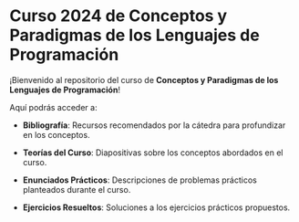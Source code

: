 # Curso 2024 de **Conceptos y Paradigmas de los Lenguajes de Programación**

¡Bienvenido al repositorio del curso de **Conceptos y Paradigmas de los Lenguajes de Programación**!

Aquí podrás acceder a:

- **Bibliografía**: Recursos recomendados por la cátedra para profundizar en los conceptos.
  
- **Teorías del Curso**: Diapositivas sobre los conceptos abordados en el curso.

- **Enunciados Prácticos**: Descripciones de problemas prácticos planteados durante el curso.

- **Ejercicios Resueltos**: Soluciones a los ejercicios prácticos propuestos.
